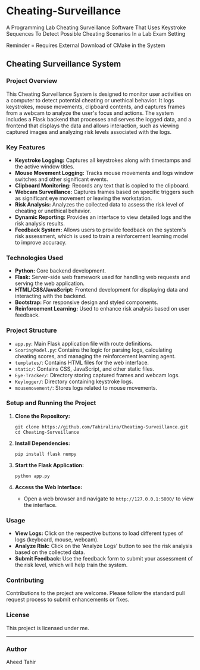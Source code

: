 # Cheating-Surveillance
A Programming Lab Cheating Surveillance Software That Uses Keystroke Sequences To Detect Possible Cheating Scenarios In a Lab Exam Setting

Reminder = Requires External Download of CMake in the System


## Cheating Surveillance System

### Project Overview
This Cheating Surveillance System is designed to monitor user activities on a computer to detect potential cheating or unethical behavior. It logs keystrokes, mouse movements, clipboard contents, and captures frames from a webcam to analyze the user's focus and actions. The system includes a Flask backend that processes and serves the logged data, and a frontend that displays the data and allows interaction, such as viewing captured images and analyzing risk levels associated with the logs.

### Key Features
- **Keystroke Logging:** Captures all keystrokes along with timestamps and the active window titles.
- **Mouse Movement Logging:** Tracks mouse movements and logs window switches and other significant events.
- **Clipboard Monitoring:** Records any text that is copied to the clipboard.
- **Webcam Surveillance:** Captures frames based on specific triggers such as significant eye movement or leaving the workstation.
- **Risk Analysis:** Analyzes the collected data to assess the risk level of cheating or unethical behavior.
- **Dynamic Reporting:** Provides an interface to view detailed logs and the risk analysis results.
- **Feedback System:** Allows users to provide feedback on the system's risk assessment, which is used to train a reinforcement learning model to improve accuracy.

### Technologies Used
- **Python:** Core backend development.
- **Flask:** Server-side web framework used for handling web requests and serving the web application.
- **HTML/CSS/JavaScript:** Frontend development for displaying data and interacting with the backend.
- **Bootstrap:** For responsive design and styled components.
- **Reinforcement Learning:** Used to enhance risk analysis based on user feedback.

### Project Structure
- `app.py`: Main Flask application file with route definitions.
- `ScoringModel.py`: Contains the logic for parsing logs, calculating cheating scores, and managing the reinforcement learning agent.
- `templates/`: Contains HTML files for the web interface.
- `static/`: Contains CSS, JavaScript, and other static files.
- `Eye-Tracker/`: Directory storing captured frames and webcam logs.
- `Keylogger/`: Directory containing keystroke logs.
- `mousemovement/`: Stores logs related to mouse movements.

### Setup and Running the Project
1. **Clone the Repository:**
   ```
   git clone https://github.com/Tahiralira/Cheating-Surveillance.git
   cd Cheating-Surveillance
   ```

2. **Install Dependencies:**
   ```
   pip install flask numpy
   ```

3. **Start the Flask Application:**
   ```
   python app.py
   ```

4. **Access the Web Interface:**
   - Open a web browser and navigate to `http://127.0.0.1:5000/` to view the interface.

### Usage
- **View Logs:** Click on the respective buttons to load different types of logs (keyboard, mouse, webcam).
- **Analyze Risk:** Click on the 'Analyze Logs' button to see the risk analysis based on the collected data.
- **Submit Feedback:** Use the feedback form to submit your assessment of the risk level, which will help train the system.

### Contributing
Contributions to the project are welcome. Please follow the standard pull request process to submit enhancements or fixes.

### License
This project is licensed under me.

---

### Author
Aheed Tahir